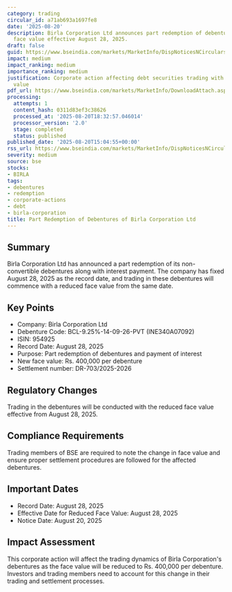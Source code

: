 ```yaml
---
category: trading
circular_id: a71ab693a1697fe8
date: '2025-08-20'
description: Birla Corporation Ltd announces part redemption of debentures with reduced
  face value effective August 28, 2025.
draft: false
guid: https://www.bseindia.com/markets/MarketInfo/DispNoticesNCirculars.aspx?Noticeid={6710619A-8A60-4B72-9177-5D24DF5B27A6}&noticeno=20250820-53&dt=08/20/2025&icount=53&totcount=61&flag=0
impact: medium
impact_ranking: medium
importance_ranking: medium
justification: Corporate action affecting debt securities trading with reduced face
  value
pdf_url: https://www.bseindia.com/markets/MarketInfo/DownloadAttach.aspx?id=20250820-53&attachedId=
processing:
  attempts: 1
  content_hash: 0311d83ef3c38626
  processed_at: '2025-08-20T18:32:57.046014'
  processor_version: '2.0'
  stage: completed
  status: published
published_date: '2025-08-20T15:04:55+00:00'
rss_url: https://www.bseindia.com/markets/MarketInfo/DispNoticesNCirculars.aspx?Noticeid={6710619A-8A60-4B72-9177-5D24DF5B27A6}&noticeno=20250820-53&dt=08/20/2025&icount=53&totcount=61&flag=0
severity: medium
source: bse
stocks:
- BIRLA
tags:
- debentures
- redemption
- corporate-actions
- debt
- birla-corporation
title: Part Redemption of Debentures of Birla Corporation Ltd
---
```


## Summary

Birla Corporation Ltd has announced a part redemption of its non-convertible debentures along with interest payment. The company has fixed August 28, 2025 as the record date, and trading in these debentures will commence with a reduced face value from the same date.

## Key Points

- Company: Birla Corporation Ltd
- Debenture Code: BCL-9.25%-14-09-26-PVT (INE340A07092)
- ISIN: 954925
- Record Date: August 28, 2025
- Purpose: Part redemption of debentures and payment of interest
- New face value: Rs. 400,000 per debenture
- Settlement number: DR-703/2025-2026

## Regulatory Changes

Trading in the debentures will be conducted with the reduced face value effective from August 28, 2025.

## Compliance Requirements

Trading members of BSE are required to note the change in face value and ensure proper settlement procedures are followed for the affected debentures.

## Important Dates

- Record Date: August 28, 2025
- Effective Date for Reduced Face Value: August 28, 2025
- Notice Date: August 20, 2025

## Impact Assessment

This corporate action will affect the trading dynamics of Birla Corporation's debentures as the face value will be reduced to Rs. 400,000 per debenture. Investors and trading members need to account for this change in their trading and settlement processes.